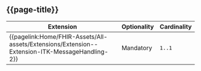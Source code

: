 ## {{page-title}}

<table data-responsive>
    <thead>
        <tr>
            <th>Extension</th>
            <th>Optionality</th>
            <th data-no-sort>Cardinality</th>
        </tr>
    </thead>
    <tbody>
        <!-- Extension-ITK-MessageHandling-2 -->
        <tr>
            <td class="nhsd-t-body">
                {{pagelink:Home/FHIR-Assets/All-assets/Extensions/Extension--Extension-ITK-MessageHandling-2}}
            </td>
            <td class="nhsd-t-body"><span class="mro-circle mandatory"></span> Mandatory</td>
            <td class="nhsd-t-body"><code>1..1</code></td>
        </tr>
    </tbody>
</table>